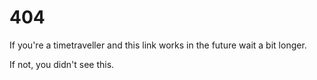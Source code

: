 # 404

If you're a timetraveller and this link works in the future wait a bit longer.

If not, you didn't see this.

